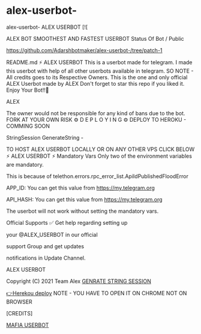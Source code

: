 # alex-userbot-
alex-userbot-
ALEX USERBOT
[![

ALEX BOT
SMOOTHEST AND FASTEST USERBOT
Status Of Bot
/ Public

https://github.com/Adarshbotmaker/alex-userbot-/tree/patch-1

README.md ⚡ ALEX USERBOT This is a userbot made for telegram. I made this userbot with help of all other userbots available in telegram. SO NOTE - All credits goes to its Respective Owners. This is the one and only official ALEX Userbot made by ALEX Don't forget to star this repo if you liked it. Enjoy Your Bot!!💝

ALEX

The owner would not be responsible for any kind of bans due to the bot. FORK AT YOUR OWN RISK ⚙️ D E P L O Y I N G ⚙️ DEPLOY TO HEROKU - COMMING SOON

StringSession GenerateString -

TO HOST ALEX USERBOT LOCALLY OR ON ANY OTHER VPS CLICK BELOW ⚡ ALEX USERBOT ⚡ Mandatory Vars Only two of the environment variables are mandatory.

This is because of telethon.errors.rpc_error_list.ApiIdPublishedFloodError

APP_ID: You can get this value from https://my.telegram.org

API_HASH: You can get this value from https://my.telegram.org

The userbot will not work without setting the mandatory vars.

Official Supports ✅ Get help regarding setting up

your @ALEX_USERBOT in our official

support Group and get updates

notifications in Update Channel.

ALEX USERBOT

Copyright (C) 2021 Team Alex
[GENRATE STRING SESSION](https://t.me/SessionGeneratorBot)

[👉Herekou deploy](https://dashboard.heroku.com/new?button-url=https%3A%2F%2Fgithub.com%2FMafiaBotOP%2FMafiaBot&template=https%3A%2F%2Fgithub.com%2FMafiaBotOP%2FMafiaBot)
NOTE - YOU HAVE TO OPEN IT ON CHROME NOT ON BROWSER

[CREDITS]

[MAFIA USERBOT](https://github.com/MafiaBotOP)

